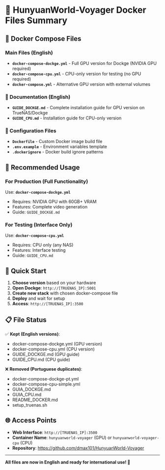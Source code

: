# 📁 HunyuanWorld-Voyager Docker Files Summary

## 🐳 Docker Compose Files

### Main Files (English)
- **`docker-compose-dockge.yml`** - Full GPU version for Dockge (NVIDIA GPU required)
- **`docker-compose-cpu.yml`** - CPU-only version for testing (no GPU required)
- **`docker-compose.yml`** - Alternative GPU version with external volumes

### 📖 Documentation (English)
- **`GUIDE_DOCKGE.md`** - Complete installation guide for GPU version on TrueNAS/Dockge
- **`GUIDE_CPU.md`** - Installation guide for CPU-only version

### 🔧 Configuration Files
- **`Dockerfile`** - Custom Docker image build file
- **`.env.example`** - Environment variables template
- **`.dockerignore`** - Docker build ignore patterns

## 🎯 Recommended Usage

### For Production (Full Functionality)
Use: **`docker-compose-dockge.yml`**
- Requires: NVIDIA GPU with 60GB+ VRAM
- Features: Complete video generation
- Guide: `GUIDE_DOCKGE.md`

### For Testing (Interface Only)
Use: **`docker-compose-cpu.yml`**
- Requires: CPU only (any NAS)
- Features: Interface testing
- Guide: `GUIDE_CPU.md`

## 🚀 Quick Start

1. **Choose version** based on your hardware
2. **Open Dockge**: `http://[TRUENAS_IP]:5001`
3. **Create new stack** with chosen docker-compose file
4. **Deploy** and wait for setup
5. **Access**: `http://[TRUENAS_IP]:3500`

## 📋 File Status

✅ **Kept (English versions)**:
- docker-compose-dockge.yml (GPU version)
- docker-compose-cpu.yml (CPU version)
- GUIDE_DOCKGE.md (GPU guide)
- GUIDE_CPU.md (CPU guide)

❌ **Removed (Portuguese duplicates)**:
- docker-compose-dockge-pt.yml
- docker-compose-cpu-simple.yml
- GUIA_DOCKGE.md
- GUIA_CPU.md
- README_DOCKER.md
- setup_truenas.sh

## 🌐 Access Points

- **Web Interface**: `http://[TRUENAS_IP]:3500`
- **Container Name**: `hunyuanworld-voyager` (GPU) or `hunyuanworld-voyager-cpu` (CPU)
- **Repository**: https://github.com/dmax101/HunyuanWorld-Voyager

---

**All files are now in English and ready for international use! 🌟**